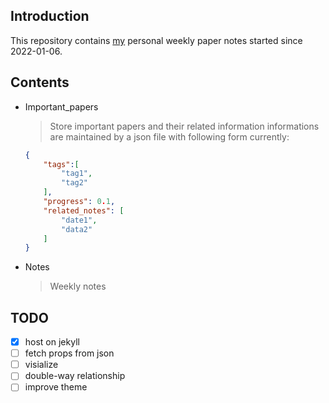 ## Introduction

This repository contains [my](https://zxzq.me) personal weekly paper notes started since 2022-01-06.

## Contents

- Important_papers
  > Store important papers and their related information
  > informations are maintained by a json file with following form currently:
  ```json
  {
      "tags":[
          "tag1",
          "tag2"
      ],
      "progress": 0.1,
      "related_notes": [
          "date1",
          "data2"
      ]
  }
  ```

- Notes
  > Weekly notes

## TODO

- [x] host on jekyll
- [ ] fetch props from json
- [ ] visialize
- [ ] double-way relationship
- [ ] improve theme